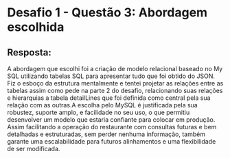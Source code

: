 # Desafio 1 - Questão 3: Abordagem escolhida
## Resposta:
A abordagem que escolhi foi a criação de modelo relacional baseado no My SQL utilizando tabelas SQL para apresentar tudo que foi obtido do JSON.
Fiz o esboço da estrutura mentalmente e tentei projetar as relações entre as tabelas assim como pede na parte 2 do desafio, relacionando suas relações e hierarquias a tabela detailLines que foi definida como central pela sua relação com as outras.A escolha pelo MySQL é justificada pela sua robustez, suporte amplo, e facilidade no seu uso, o que permitiu desenvolver um modelo que estaria confiante para colocar em produção. Assim facilitando a operação do restaurante com consultas futuras e bem detalhadas e estruturadas, sem perder nenhuma informação, também garante uma escalabilidade para futuros alinhamentos e uma flexibilidade de ser modificada.
